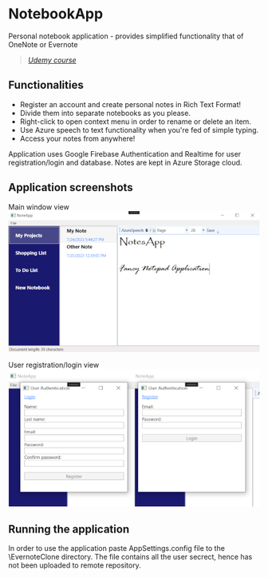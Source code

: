 # NotebookApp
Personal notebook application - provides simplified functionality that of OneNote or Evernote
>_[Udemy course](https://eylearning.udemy.com/course/windows-presentation-foundation-masterclass/)_

## Functionalities
- Register an account and create personal notes in Rich Text Format!
- Divide them into separate notebooks as you please.
- Right-click to open context menu in order to rename or delete an item.
- Use Azure speech to text functionality when you're fed of simple typing.
- Access your notes from anywhere!

Application uses Google Firebase Authentication and Realtime for user registration/login and database. Notes are kept in Azure Storage cloud.

## Application screenshots
Main window view  
![alt text](Screenshots/MainWindowResized.png?raw=true)

User registration/login view  
![alt text](Screenshots/UserAuthenticationResized.png?raw=true)

## Running the application
In order to use the application paste AppSettings.config file to the \EvernoteClone directory. The file contains all the user secrect, hence has not been uploaded to remote repository.
